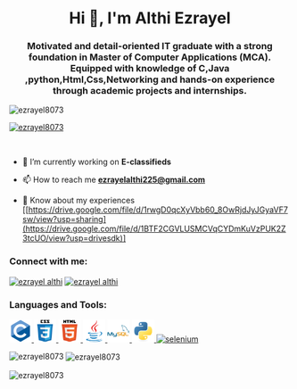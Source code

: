 
<h1 align="center">Hi 👋, I'm Althi Ezrayel</h1>
<h3 align="center">Motivated and detail-oriented IT graduate with a strong foundation in Master of  Computer Applications (MCA). Equipped with knowledge of C,Java ,python,Html,Css,Networking and hands-on experience through academic projects and internships.</h3>

<p align="left"> <img src="https://komarev.com/ghpvc/?username=ezrayel8073&label=Profile%20views&color=0e75b6&style=flat" alt="ezrayel8073" /> </p>

<p align="left"> <a href="https://github.com/ryo-ma/github-profile-trophy"><img src="https://github-profile-trophy.vercel.app/?username=ezrayel8073" alt="ezrayel8073" /></a> </p>

<p align="left"> <a href="https://twitter.com/" target="blank"><img src="https://img.shields.io/twitter/follow/?logo=twitter&style=for-the-badge" alt="" /></a> </p>

- 🔭 I’m currently working on **E-classifieds**

- 📫 How to reach me **ezrayelalthi225@gmail.com**

- 📄 Know about my experiences [[https://drive.google.com/file/d/1rwgD0qcXyVbb60_8OwRjdJyJGyaVF7sw/view?usp=sharing](https://drive.google.com/file/d/1BTF2CGVLUSMCVqCYDmKuVzPUK2Z3tcUO/view?usp=drivesdk)]

<h3 align="left">Connect with me:</h3>
<p align="left">
<a href="https://www.linkedin.com/in/ezrayel-althi-488814253/" target="blank"><img align="center" src="https://raw.githubusercontent.com/rahuldkjain/github-profile-readme-generator/master/src/images/icons/Social/linked-in-alt.svg" alt="ezrayel althi" height="30" width="40" /></a>
<a href="https://www.hackerrank.com/profile/ezrayelalthi225" target="blank"><img align="center" src="https://raw.githubusercontent.com/rahuldkjain/github-profile-readme-generator/master/src/images/icons/Social/hackerrank.svg" alt="ezrayel althi" height="30" width="40" /></a>
</p>

<h3 align="left">Languages and Tools:</h3>
<p align="left"> <a href="https://www.cprogramming.com/" target="" rel="noreferrer"> <img src="https://raw.githubusercontent.com/devicons/devicon/master/icons/c/c-original.svg" alt="c" width="40" height="40"/> </a> <a href="https://www.w3schools.com/css/" target="_blank" rel="noreferrer"> <img src="https://raw.githubusercontent.com/devicons/devicon/master/icons/css3/css3-original-wordmark.svg" alt="css3" width="40" height="40"/> </a> <a href="https://www.w3.org/html/" target="_blank" rel="noreferrer"> <img src="https://raw.githubusercontent.com/devicons/devicon/master/icons/html5/html5-original-wordmark.svg" alt="html5" width="40" height="40"/> </a> <a href="https://www.java.com" target="_blank" rel="noreferrer"> <img src="https://raw.githubusercontent.com/devicons/devicon/master/icons/java/java-original.svg" alt="java" width="40" height="40"/> </a> <a href="https://www.mysql.com/" target="_blank" rel="noreferrer"> <img src="https://raw.githubusercontent.com/devicons/devicon/master/icons/mysql/mysql-original-wordmark.svg" alt="mysql" width="40" height="40"/> </a> <a href="https://www.python.org" target="_blank" rel="noreferrer"> <img src="https://raw.githubusercontent.com/devicons/devicon/master/icons/python/python-original.svg" alt="python" width="40" height="40"/> </a> <a href="https://www.selenium.dev" target="_blank" rel="noreferrer"> <img src="https://raw.githubusercontent.com/detain/svg-logos/780f25886640cef088af994181646db2f6b1a3f8/svg/selenium-logo.svg" alt="selenium" width="40" height="40"/> </a> </p>

<p><img align="left" src="https://github-readme-stats.vercel.app/api/top-langs?username=ezrayel8073&show_icons=true&locale=en&layout=compact" alt="ezrayel8073" /></p>

<p>&nbsp;<img align="center" src="https://github-readme-stats.vercel.app/api?username=ezrayel8073&show_icons=true&locale=en" alt="ezrayel8073" /></p>

<p><img align="center" src="https://github-readme-streak-stats.herokuapp.com/?user=ezrayel8073&" alt="ezrayel8073" /></p>
